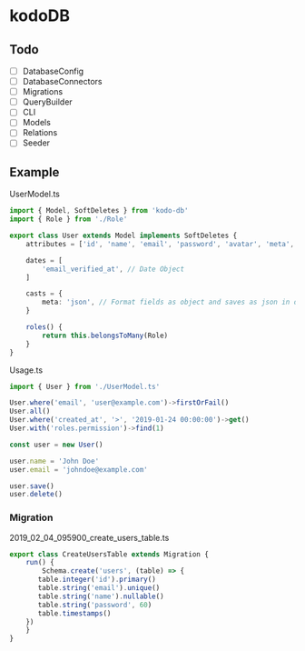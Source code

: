 # kodoDB

## Todo

- [ ] DatabaseConfig
- [ ] DatabaseConnectors
- [ ] Migrations
- [ ] QueryBuilder
- [ ] CLI
- [ ] Models
- [ ] Relations
- [ ] Seeder

## Example

UserModel.ts

```typescript
import { Model, SoftDeletes } from 'kodo-db'
import { Role } from './Role'

export class User extends Model implements SoftDeletes {
	attributes = ['id', 'name', 'email', 'password', 'avatar', 'meta', 'email_verified_at']

	dates = [
		'email_verified_at', // Date Object
	]

	casts = {
		meta: 'json', // Format fields as object and saves as json in db column
	}

	roles() {
		return this.belongsToMany(Role)
	}
}
```

Usage.ts

```typescript
import { User } from './UserModel.ts'

User.where('email', 'user@example.com')->firstOrFail()
User.all()
User.where('created_at', '>', '2019-01-24 00:00:00')->get()
User.with('roles.permission')->find(1)

const user = new User()

user.name = 'John Doe'
user.email = 'johndoe@example.com'

user.save()
user.delete()
```

### Migration
2019_02_04_095900_create_users_table.ts
```typescript
export class CreateUsersTable extends Migration {
    run() {
    	Schema.create('users', (table) => {
	   table.integer('id').primary()
	   table.string('email').unique()
	   table.string('name').nullable()
	   table.string('password', 60)
	   table.timestamps()
	})
    }
}
```

